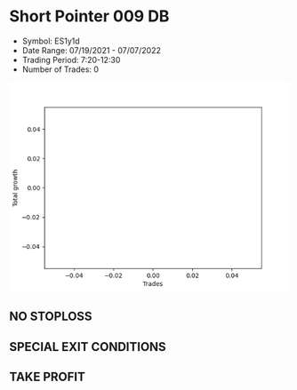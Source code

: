 # Short Pointer 009 DB 
- Symbol: ES1y1d
- Date Range: 07/19/2021 - 07/07/2022
- Trading Period: 7:20-12:30
- Number of Trades: 0

![Plot](ShortPointer009DBES1y1d.png)
## NO STOPLOSS









## SPECIAL EXIT CONDITIONS 


## TAKE PROFIT









